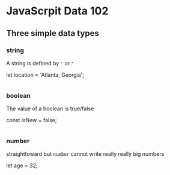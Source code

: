 # JavaScrpit Data 102
## Three simple data types

### string
A string is defined by `'` or `"`

let location = 'Atlanta, Georgia';
```
```
### boolean
The value of a boolean is true/false

const isNew = false; 
```
```
### number
straightfoward but `number` cannot write really really big numbers

let age = 32;